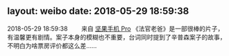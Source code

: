 layout: weibo
date: 2018-05-29 18:59:38
---
<meta name="referrer" content="no-referrer" />

2018-05-29 18:59:38  &nbsp;&nbsp;&nbsp;&nbsp;&nbsp;&nbsp; 来自 <a href="http://app.weibo.com/t/feed/Z4AgP" rel="nofollow">坚果手机 Pro</a>
《法官老爸》是一部很棒的片子，有温馨更有剧情。案子本身的模糊也不重要，台词同时提到了辛普森案子的故事，不明白为啥票房评价都这么差…… ​​​
